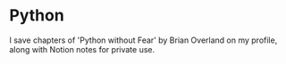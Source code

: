 # Python
I save chapters of 'Python without Fear' by Brian Overland on my profile, along with Notion notes for private use.
